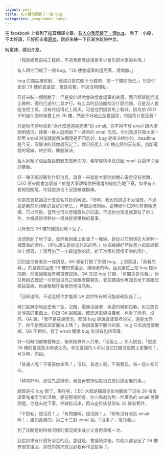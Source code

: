 ```yaml
---
layout: post
title: 有人跟你回報了一個 bug
categories: programmer humor
---
```


在 facebook 上看到了這篇翻譯文章，[有人向我反饋了一個bug](http://www.techug.com/when_someone_gives_you_a_bug)。
看了一小段，不太好讀，只好回去看[原文](http://www.reddit.com/r/ProgrammerHumor/comments/2spd2s/when_someone_gives_you_a_bug_long/)，剛好來練一下日漸生疏的中文。

純意譯，請別介意。

>（我是網頁前端工程師，不過我想應該還是多少會引起大家的共鳴。）

> 有人跟你回報了一個 bug。「26 樓會議室的燈亮著，請關掉。」

> bug 的備註裡寫到，「應該只會花個 5 分鐘吧，按一下開關而已。」於是你走到 26 樓的會議室，燈是亮著，不過沒開關勒。

> 只好來裝一個開關了，但是設計師說會破壞會議室的美感，而且牆壁是混凝土做的，得用合適的工具才行。有工具的話裝開關沒什麼問題，可是沒人會批准買工具。沒有的話得花上兩天，可是他們說要馬上裝好，因為怕 CEO 不知道什麼時候會上來 26 樓，然後不巧地走進會議室，問燈為什麼亮著！

> 於是你不停地收到"為什麼燈還是亮著"的 email。你不得不發 email 跟大家說明情況，接著一群人就開始了一連串的 email 恐慌。你也知道只靠大家一起用 email 討論就能解決問題是不可能的，bug 是指派給你的，deadline 是今天，沒解決的話你就死定了。你只好爬上 26 樓走廊的天花板，剪斷電燈的電線。終於啊，問題解決。

> 給大家發了信回報說問題怎麼解決的，希望趕快平息快因 email 討論串引起的暴動。

> 好一陣子都沒聽到什麼消息，消息一來就是大家開始關心電燈沒有開關，CEO 要來開會怎麼辦？於是大家改叫你把電燈的線接到地下室，如果有人要開燈關燈，你就跑到地下室接線或斷線。

> 你當然會抗議這什麼莫名其妙的解法。「嘿啊，我也知道這不太理想，不過這是目前能想到的最好的辦法。」老闆這樣回你。這時候你知道你有兩種選擇，可以照辦，當然也可以卷舖蓋以示抗議。不過你也知道就算有了新工作，大概還是得幹些一樣或是更糟糕的蠢事。

> 只好去把 26 樓的線接到地下室了。

> 沒想到到了地下室，竟然看到牆上掛滿了一堆線，是從以前到現在大家幹一樣蠢事的傑作。（所以想法是從這兒來的啊。）你把線接好然後盡力把電線都貼上標籤，上頭再加了一小段道歉的話，給下次哪位同樣不幸的同仁。

> 回到座位後看到一條訊息，QA 重新打開了那個 bug，上頭寫道，「我看亮著。」於是你又回去 26 樓的會議室，燈暗著的啊。回到座位上把 bug 標示關閉，然後回報說有親自確認過。QA 又把 bug 打開，「房間還是亮著。」你又再跑去確認一次燈泡沒亮之後跟老闆報告，老闆建議你再回去地下室確認那些電線，你說我現在看著燈泡沒亮勒。

>「我知道啊，不過這樣你才能跟 QA 說你所有的可能都確認過了。」

> 嘆口氣無奈地回去地下室，沒錯，電線沒接著，兩邊的線都包著，也沒放在會導電的東西上。你跟 QA 回報說，確認過電線沒接著，也看了燈泡，沒亮。QA 說，「我不是在說燈泡，那個 bug 是說會議室裡的光，還是太亮了，你不是應該把窗簾拉上嗎？」你說窗簾不關你的事，bug 只有說燈要關掉。QA 不相信，發了 email 問說 bug 有沒有包括窗簾。
 
> 好一段時間都無聲無息，後來總算有人打來。「理論上，」那人問說，「假設 26 樓的會議室太暗或太亮，參加會議的人可以自己拉開或是關上窗簾吧？」可以啊，你說。

> 「普通人喔？不需要你來嗎？」沒錯，普通人啊，不需要我，每一個人都可以。

> 「非常好啊，那就先這樣吧，我會再安排個每日立會討論窗簾的事。」

> 總算是把 bug 關了。現在呢，CEO 大概是捕風捉影地聽說了這些 26 樓會議室鬼鬼祟祟的活動，想在那兒開會。你立馬就收到一堆著急的 email 說要開燈。你趕去地下室，把線接起來，回去座位後發現有 32 條新郵件。

> 「不對勒，燈沒亮！」、「有問題啊，燈沒開！」、「你有沒有收到 email 啊！」諸如此類的。第三十二封 email 說，「沒事了，燈亮著。」

> 到了該關燈的時候同樣的情況或多或少又會再重複一次。  

> 話說如果有什麼好消息的話，那就是，會議結束後，每個人都忘記了 26 樓有間會議室，那麼你當然就沒必要再作這些事了。 

